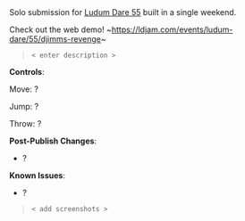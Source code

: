## <placeholder>

<!-- 
![image](https://github.com/plyr4/djimms-revenge/assets/48764154/c71937e9-e604-4331-84c9-256913a3c662)
-->

Solo submission for [Ludum Dare 55]([https://ldjam.com/](https://globalgamejam.org/)) built in a single weekend.

Check out the web demo! ~https://ldjam.com/events/ludum-dare/55/djimms-revenge~

> `< enter description >`

**Controls**:

Move: ?

Jump: ?

Throw: ?

**Post-Publish Changes**:
- ?

**Known Issues**:
- ?

> `< add screenshots >`


